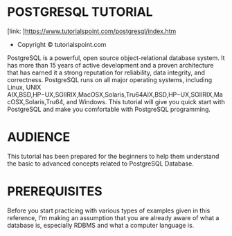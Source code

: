 # POSTGRESQL TUTORIAL
[link: ]<https://www.tutorialspoint.com/postgresql/index.htm>
* Copyright © tutorialspoint.com

PostgreSQL is a powerful, open source object-relational database system. It has more than 15 years of active development and a proven architecture that has earned it a strong reputation for reliability, data integrity, and correctness. PostgreSQL runs on all major operating systems, including Linux, UNIX AIX,BSD,HP−UX,SGIIRIX,MacOSX,Solaris,Tru64AIX,BSD,HP−UX,SGIIRIX,MacOSX,Solaris,Tru64, and Windows. This tutorial will give you quick start with PostgreSQL and make you comfortable with PostgreSQL programming.

# AUDIENCE
This tutorial has been prepared for the beginners to help them understand the basic to advanced concepts related to PostgreSQL Database.

# PREREQUISITES
Before you start practicing with various types of examples given in this reference, I'm making an assumption that you are already aware of what a database is, especially RDBMS and what a computer language is.
